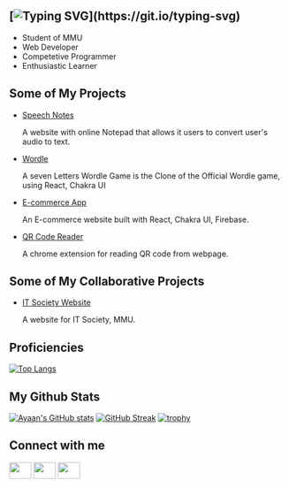 ## [![Typing SVG](https://readme-typing-svg.herokuapp.com?color=C14053&background=FFFFFF00&lines=Hi+there%2C+My+name+is+Ayaan+Ahmad;%2C+I'm+a+Software+Engineer.)](https://git.io/typing-svg)


- Student of MMU
- Web Developer
- Competetive Programmer
- Enthusiastic Learner

## Some of My Projects

- <a href="https://ayaan278.github.io/Speechnotes/">Speech Notes </a> <p>A website with online Notepad that allows it users to convert user's audio to text.</p>
- <a href="https://ayaan278.github.io/Wordle/">Wordle</a> <p>A seven Letters Wordle Game is the Clone of the Official Wordle game, using React, Chakra UI</p>
- <a href="https://e-commerce-ayaan.web.app/">E-commerce App</a> <p>An E-commerce website built with React, Chakra UI, Firebase.</p>
- <a href="https://chrome.google.com/webstore/detail/qr-code-reader/ogidhdapceihieacnnopijooamfceepd/related?hl=en&authuser=0">QR Code Reader</a> <p>A chrome extension for reading QR code from webpage.</p>

## Some of My Collaborative Projects

- <a href="https://itsociety.rocks/">IT Society Website </a> <p>A website for IT Society, MMU.</p>

## Proficiencies

[![Top Langs](https://github-readme-stats.vercel.app/api/top-langs/?username=ayaan278&show_icons=true&theme=dracula)](https://github.com/ayaan278/github-readme-stats)

## My Github Stats

[![Ayaan's GitHub stats](https://github-readme-stats.vercel.app/api?username=ayaan278&show_icons=true&theme=dracula)](https://github.com/ayaan278/github-readme-stats)
[![GitHub Streak](https://github-readme-streak-stats.herokuapp.com?user=ayaan278&show_icons=true&theme=dracula)](https://git.io/streak-stats)
[![trophy](https://github-profile-trophy.vercel.app/?username=ayaan278&show_icons=true&theme=dracula)](https://github.com/ayaan278/github-profile-trophy)

## Connect with me
<p align="left">
<a href="https://www.linkedin.com/in/ayaan-ahmad-06545614a" target="blank"><img align="center" src="https://cdn.jsdelivr.net/npm/simple-icons@3.0.1/icons/linkedin.svg" alt="" height="30" width="40" color="#C14053" /></a>
<a href="https://www.instagram.com/_.ayaanii._/" target="blank"><img align="center" src="https://cdn.jsdelivr.net/npm/simple-icons@3.0.1/icons/instagram.svg" alt="" height="30" width="40" color="#C14053" /></a>
<a href="https://codeforces.com/profile/Ayaanii08" target="blank"><img align="center" src="https://cdn.jsdelivr.net/npm/simple-icons@3.0.1/icons/codeforces.svg" alt="" height="30" width="40" color="#C14053" /></a>
</p>
